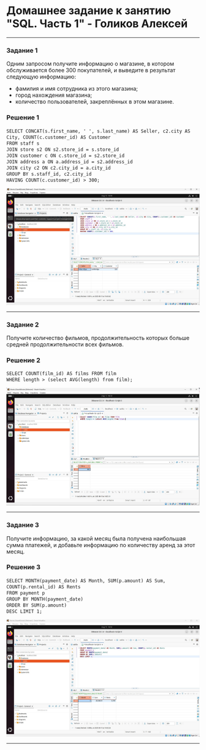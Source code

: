# Домашнее задание к занятию "SQL. Часть 1" - Голиков Алексей

---

### Задание 1

Одним запросом получите информацию о магазине, в котором обслуживается более 300 покупателей, и выведите в результат следующую информацию: 
- фамилия и имя сотрудника из этого магазина;
- город нахождения магазина;
- количество пользователей, закреплённых в этом магазине.

### Решение 1

```
SELECT CONCAT(s.first_name, ' ', s.last_name) AS Seller, c2.city AS City, COUNT(c.customer_id) AS Customer
FROM staff s
JOIN store s2 ON s2.store_id = s.store_id
JOIN customer c ON c.store_id = s2.store_id
JOIN address a ON a.address_id = s2.address_id
JOIN city c2 ON c2.city_id = a.city_id
GROUP BY s.staff_id, c2.city_id
HAVING COUNT(c.customer_id) > 300;
```
![Скриншот 1](https://github.com/donz-tt/hw-11-4_sql_2/blob/main/img/hw-11.4-1.jpg)

---

### Задание 2

Получите количество фильмов, продолжительность которых больше средней продолжительности всех фильмов.

### Решение 2

```
SELECT COUNT(film_id) AS films FROM film
WHERE length > (select AVG(length) from film);
```
![Скриншот 2](https://github.com/donz-tt/hw-11-4_sql_2/blob/main/img/hw-11.4-2.jpg)

---

### Задание 3

Получите информацию, за какой месяц была получена наибольшая сумма платежей, и добавьте информацию по количеству аренд за этот месяц.

### Решение 3

```
SELECT MONTH(payment_date) AS Month, SUM(p.amount) AS Sum, COUNT(p.rental_id) AS Rents
FROM payment p
GROUP BY MONTH(payment_date)
ORDER BY SUM(p.amount)
DESC LIMIT 1;
```
![Скриншот 3](https://github.com/donz-tt/hw-11-4_sql_2/blob/main/img/hw-11.4-3.jpg)

---

